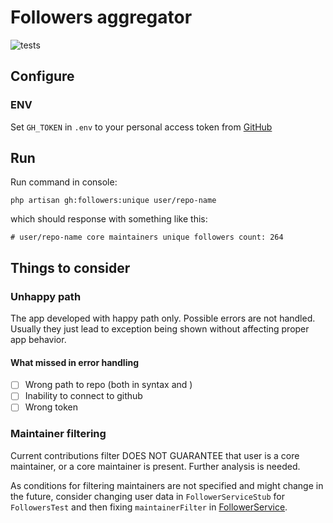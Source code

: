 # Followers aggregator

![tests](https://github.com/asahnoln/ds-test/workflows/Tests/badge.svg)

## Configure

### ENV

Set `GH_TOKEN` in `.env` to your personal access token from [GitHub](https://github.com/settings/personal-access-tokens/new)

## Run

Run command in console:

```fish
php artisan gh:followers:unique user/repo-name
```

which should response with something like this:

```fish
# user/repo-name core maintainers unique followers count: 264
```

## Things to consider

### Unhappy path

The app developed with happy path only. Possible errors are not handled. Usually they just lead to exception being shown without affecting proper app behavior.

#### What missed in error handling

- [ ] Wrong path to repo (both in syntax and )
- [ ] Inability to connect to github
- [ ] Wrong token

### Maintainer filtering

Current contributions filter DOES NOT GUARANTEE that user is a core maintainer, or a core maintainer is present. Further analysis is needed.

As conditions for filtering maintainers are not specified and might change in the future, consider changing user data in `FollowerServiceStub` for `FollowersTest` and then fixing `maintainerFilter` in [FollowerService](./app/Services/FollowerService.php).
